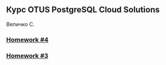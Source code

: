 
## Курс OTUS PostgreSQL Cloud Solutions

Величко С.

### [Homework #4](/homework4.md )
### [Homework #3](/homework3.md )



